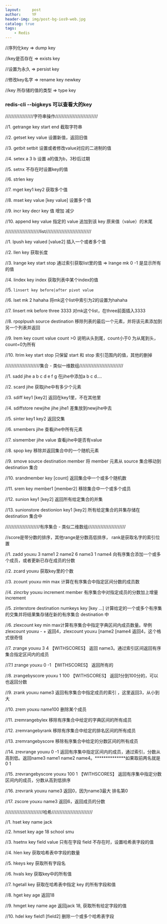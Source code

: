 ```yaml
---
layout:     post
author:     YF
header-img: img/post-bg-ios9-web.jpg
catalog: true
tags:
    - Redis
---
```

//序列化key => dump key

//key是否存在 => exists key

//设置为永久  => persist key

//修改key名字 => rename key newkey

//key 所存储的值的类型 => type key


### redis-cli --bigkeys 可以查看大的key


//////////////////字符串操作///////////////////////////

//1. getrange key start end  截取字符串

//2. getset key value 设置新值，返回旧值

//3. getbit  setbit 设置或者修改value对应的二进制的值

//4. setex a 3 b  设置 a的值为b，3秒后过期

//5. setnx  不存在时设置key的值

//6. strlen key 

//7. mget key1 key2 获取多个值

//8. mset key value [key value] 设置多个值 

//9. incr key  decr key  值 增加 减少

//10. append key value 指定的 value 追加到该 key 原来值（value）的末尾


//////////////////////list/////////////////////////////

//1. lpush key valued [value2] 插入一个或者多个值

//2. llen key  获取长度

//3. lrange key start stop  通过索引获取list里的值  => lrange mk 0 -1  是显示所有的值
 
//4. lindex key index 获取列表中某个index的值

//5. `linsert key before|after pivot value`

//6. lset mk 2 hahaha  将mk这个list中索引为2的设置为hahaha

//7. linsert mk before three 3333   对mk这个list，在three前面插入3333

//8. rpoplpush source destination   移除列表的最后一个元素，并将该元素添加到另一个列表并返回

//9. lrem key count value  count >0 说明从头到尾，count小于0 为从尾到头，count=0为所有

//10. ltrim key start stop 只保留 start 和 stop 索引范围内的值，其他的删掉 


//////////////////////集合 - 类似一维数组////////////////////////////

//1. sadd jihe a b c d e f g  在jihe中添加a b c d....

//2. scard jihe  获取jihe中有多少个元素

//3. sdiff key1 [key2]  返回在key1里，不在其他里

//4. sdiffstore newjihe jihe jihe1  差集放到newjihe中去

//5. sinter key1 key2 返回交集

//6. smembers jihe 查看jihe中所有元素

//7. sismember jihe value 查看jihe中是否有value

//8. spop key 移除并返回集合中的一个随机元素

//9. smove source destination member  将 member 元素从 source 集合移动到 destination 集合

//10. srandmember key [count] 返回集合中一个或多个随机数

//11. srem key member1 [member2] 移除集合中一个或多个成员

//12. sunion key1 [key2] 返回所有给定集合的并集

//13. sunionstore destionion key1 [key2] 所有给定集合的并集存储在 destination 集合中



//////////////////////有序集合 - 类似二维数组////////////////////////

//score是带分数的排序，其他range是分数高低排序， rank是获取名字的索引位置

//1. zadd youxu 3 name1 2 name2 6 name3 1 name4 向有序集合添加一个或多个成员，或者更新已存在成员的分数

//2. zcard youxu 获取key里的个数

//3. zcount youxu min max  计算在有序集合中指定区间分数的成员数

//4. zincrby youxu increment member   有序集合中对指定成员的分数加上增量 increment

//5. zinterstore destination numkeys key [key ...]  计算给定的一个或多个有序集的交集并将结果集存储在新的有序集合 destination 中

//6. zlexcount key min max计算有序集合中指定字典区间内成员数量。举例 zlexcount youxu - +  返回4，zlexcount youxu [name2 [name4 返回4，这个格式很奇怪

//7. zrange youxu 3 4 【WITHSCORES】  返回 name3。通过索引区间返回有序集合指定区间内的成员

//7.1 zrange youxu 0 -1 【WITHSCORES】 返回所有的
    
//8. zrangebyscore youxu 1 100 【WITHSCORES】  返回1分到100分的，可以也返回分数

//9. zrank youxu name3   返回有序集合中指定成员的索引  ，这里返回3，从小到大

//10. zrem youxu name100  删除某个成员

//11. zremrangebylex  移除有序集合中给定的字典区间的所有成员

//12. zremrangebyrank 移除有序集合中给定的排名区间的所有成员

//13. zremrangebyscore 移除有序集合中给定的分数区间的所有成员

//14. zrevrange youxu 0 -1 返回有序集中指定区间内的成员，通过索引，分数从高到低。返回name3 name1 name2 name4。**************如果取前两名就是 0 1

//15. zrevrangebyscore youxu 100 1 【WITHSCORES】 返回有序集中指定分数区间内的成员，分数从高到低排序

//16. zrevrank youxu name3  返回0，因为name3最大 排名第0

//17. zscore youxu name3 返回6，返回成员的分数


////////////////////////哈希//////////////////////////

//1. hset key name jack

//2. hmset key age 18 school smu

//3. hsetnx key field value  只有在字段 field 不存在时，设置哈希表字段的值

//4. hlen key 获取哈希表中字段的数量

//5. hkeys key 获取所有字段名

//6. hvals key 获取key中的所有值

//7. hgetall key 获取在哈希表中指定 key 的所有字段和值

//8. hget key age 返回18

//9. hmget key name age 返回jack 18, 获取所有给定字段的值

//10. hdel key field1 [field2] 删除一个或多个哈希表字段
